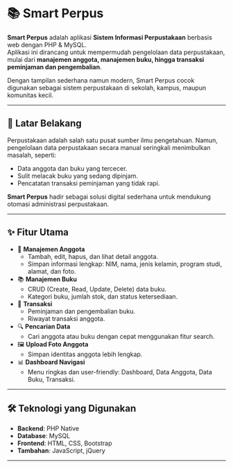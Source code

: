 # 📚 Smart Perpus

**Smart Perpus** adalah aplikasi **Sistem Informasi Perpustakaan** berbasis web dengan PHP & MySQL.  
Aplikasi ini dirancang untuk mempermudah pengelolaan data perpustakaan, mulai dari **manajemen anggota, manajemen buku, hingga transaksi peminjaman dan pengembalian**.  

Dengan tampilan sederhana namun modern, Smart Perpus cocok digunakan sebagai sistem perpustakaan di sekolah, kampus, maupun komunitas kecil.

---
## 🎯 Latar Belakang
Perpustakaan adalah salah satu pusat sumber ilmu pengetahuan. Namun, pengelolaan data perpustakaan secara manual seringkali menimbulkan masalah, seperti:
- Data anggota dan buku yang tercecer.
- Sulit melacak buku yang sedang dipinjam.
- Pencatatan transaksi peminjaman yang tidak rapi.

**Smart Perpus** hadir sebagai solusi digital sederhana untuk mendukung otomasi administrasi perpustakaan.

---
## ✨ Fitur Utama
- 👤 **Manajemen Anggota**
  - Tambah, edit, hapus, dan lihat detail anggota.
  - Simpan informasi lengkap: NIM, nama, jenis kelamin, program studi, alamat, dan foto.
- 📚 **Manajemen Buku**
  - CRUD (Create, Read, Update, Delete) data buku.
  - Kategori buku, jumlah stok, dan status ketersediaan.
- 🔄 **Transaksi**
  - Peminjaman dan pengembalian buku.
  - Riwayat transaksi anggota.
- 🔍 **Pencarian Data**
  - Cari anggota atau buku dengan cepat menggunakan fitur search.
- 🖼️ **Upload Foto Anggota**
  - Simpan identitas anggota lebih lengkap.
- 📊 **Dashboard Navigasi**
  - Menu ringkas dan user-friendly: Dashboard, Data Anggota, Data Buku, Transaksi.

---

## 🛠️ Teknologi yang Digunakan
- **Backend**: PHP Native  
- **Database**: MySQL  
- **Frontend**: HTML, CSS, Bootstrap  
- **Tambahan**: JavaScript, jQuery  

---
